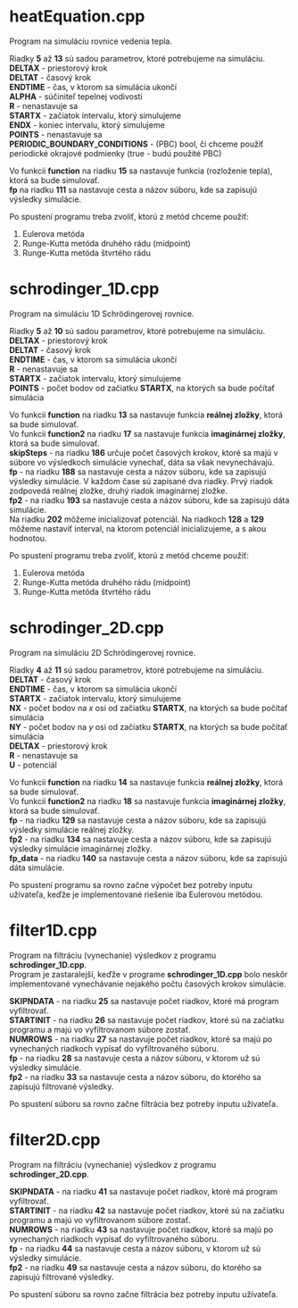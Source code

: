# heatEquation.cpp
Program na simuláciu rovnice vedenia tepla.

Riadky **5** až **13** sú sadou parametrov, ktoré potrebujeme na simuláciu.<br>
**DELTAX** - priestorový krok<br>
**DELTAT** - časový krok<br>
**ENDTIME** - čas, v ktorom sa simulácia ukončí<br>
**ALPHA** - súčiniteľ tepelnej vodivosti<br>
**R** - nenastavuje sa<br>
**STARTX** - začiatok intervalu, ktorý simulujeme<br>
**ENDX** - koniec intervalu, ktorý simulujeme<br>
**POINTS** - nenastavuje sa<br>
**PERIODIC_BOUNDARY_CONDITIONS** - (PBC) bool, či chceme použiť periodické okrajové podmienky (true - budú použité PBC)

Vo funkcii **function** na riadku **15** sa nastavuje funkcia (rozloženie tepla), ktorá sa bude simulovať.<br>
**fp** na riadku **111** sa nastavuje cesta a názov súboru, kde sa zapisujú výsledky simulácie.

Po spustení programu treba zvoliť, ktorú z metód chceme použiť:
1. Eulerova metóda
2. Runge-Kutta metóda druhého rádu (midpoint)
3. Runge-Kutta metóda štvrtého rádu

# schrodinger_1D.cpp
Program na simuláciu 1D Schrödingerovej rovnice.

Riadky **5** až **10** sú sadou parametrov, ktoré potrebujeme na simuláciu.<br>
**DELTAX** - priestorový krok<br>
**DELTAT** - časový krok<br>
**ENDTIME** - čas, v ktorom sa simulácia ukončí<br>
**R** - nenastavuje sa<br>
**STARTX** - začiatok intervalu, ktorý simulujeme<br>
**POINTS** - počet bodov od začiatku **STARTX**, na ktorých sa bude počítať simulácia

Vo funkcii **function** na riadku **13** sa nastavuje funkcia **reálnej zložky**, ktorá sa bude simulovať.<br>
Vo funkcii **function2** na riadku **17** sa nastavuje funkcia **imaginárnej zložky**, ktorá sa bude simulovať.<br>
**skipSteps** - na riadku **186** určuje počet časových krokov, ktoré sa majú v súbore vo výsledkoch simulácie vynechať, dáta sa však nevynechávajú.<br>
**fp** - na riadku **188** sa nastavuje cesta a názov súboru, kde sa zapisujú výsledky simulácie. V každom čase sú zapísané dva riadky. Prvý riadok zodpovedá reálnej zložke, druhý riadok imaginárnej zložke.<br>
**fp2** - na riadku **193** sa nastavuje cesta a názov súboru, kde sa zapisujú dáta simulácie.<br>
Na riadku **202** môžeme inicializovať potenciál. Na riadkoch **128** a **129** môžeme nastaviť interval, na ktorom potenciál inicializujeme, a s akou hodnotou.

Po spustení programu treba zvoliť, ktorú z metód chceme použiť:
1. Eulerova metóda
2. Runge-Kutta metóda druhého rádu (midpoint)
3. Runge-Kutta metóda štvrtého rádu

# schrodinger_2D.cpp
Program na simuláciu 2D Schrödingerovej rovnice.

Riadky **4** až **11** sú sadou parametrov, ktoré potrebujeme na simuláciu.<br>
**DELTAT** - časový krok<br>
**ENDTIME** - čas, v ktorom sa simulácia ukončí<br>
**STARTX** - začiatok intervalu, ktorý simulujeme<br>
**NX** - počet bodov na *x* osi od začiatku **STARTX**, na ktorých sa bude počítať simulácia<br>
**NY** - počet bodov na *y* osi od začiatku **STARTX**, na ktorých sa bude počítať simulácia<br>
**DELTAX** - priestorový krok<br>
**R** - nenastavuje sa<br>
**U** - potenciál

Vo funkcii **function** na riadku **14** sa nastavuje funkcia **reálnej zložky**, ktorá sa bude simulovať.<br>
Vo funkcii **function2** na riadku **18** sa nastavuje funkcia **imaginárnej zložky**, ktorá sa bude simulovať.<br>
**fp** - na riadku **129** sa nastavuje cesta a názov súboru, kde sa zapisujú výsledky simulácie reálnej zložky.<br>
**fp2** - na riadku **134** sa nastavuje cesta a názov súboru, kde sa zapisujú výsledky simulácie imaginárnej zložky.<br>
**fp_data** - na riadku **140** sa nastavuje cesta a názov súboru, kde sa zapisujú dáta simulácie.

Po spustení programu sa rovno začne výpočet bez potreby inputu užívateľa, keďže je implementované riešenie iba Eulerovou metódou.

# filter1D.cpp
Program na filtráciu (vynechanie) výsledkov z programu **schrodinger_1D.cpp**.<br>
Program je zastaralejší, keďže v programe **schrodinger_1D.cpp** bolo neskôr implementované vynechávanie nejakého počtu časových krokov simulácie.

**SKIPNDATA** - na riadku **25** sa nastavuje počet riadkov, ktoré má program vyfiltrovať.<br>
**STARTINIT** - na riadku **26** sa nastavuje počet riadkov, ktoré sú na začiatku programu a majú vo vyfiltrovanom súbore zostať.<br>
**NUMROWS** - na riadku **27** sa nastavuje počet riadkov, ktoré sa majú po vynechaných riadkoch vypísať do vyfiltrovaného súboru.<br>
**fp** - na riadku **28** sa nastavuje cesta a názov súboru, v ktorom už sú výsledky simulácie.<br>
**fp2** - na riadku **33** sa nastavuje cesta a názov súboru, do ktorého sa zapisujú filtrované výsledky.

Po spustení súboru sa rovno začne filtrácia bez potreby inputu užívateľa.

# filter2D.cpp
Program na filtráciu (vynechanie) výsledkov z programu **schrodinger_2D.cpp**.

**SKIPNDATA** - na riadku **41** sa nastavuje počet riadkov, ktoré má program vyfiltrovať.<br>
**STARTINIT** - na riadku **42** sa nastavuje počet riadkov, ktoré sú na začiatku programu a majú vo vyfiltrovanom súbore zostať.<br>
**NUMROWS** - na riadku **43** sa nastavuje počet riadkov, ktoré sa majú po vynechaných riadkoch vypísať do vyfiltrovaného súboru.<br>
**fp** - na riadku **44** sa nastavuje cesta a názov súboru, v ktorom už sú výsledky simulácie.<br>
**fp2** - na riadku **49** sa nastavuje cesta a názov súboru, do ktorého sa zapisujú filtrované výsledky.

Po spustení súboru sa rovno začne filtrácia bez potreby inputu užívateľa.
